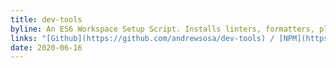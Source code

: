 ```yaml
---
title: dev-tools
byline: An ES6 Workspace Setup Script. Installs linters, formatters, plugins, and has optional support for React.
links: "[Github](https://github.com/andrewsosa/dev-tools) / [NPM](https://www.npmjs.com/package/@andrewsosa/dev-tools)"
date: 2020-06-16
---
```


